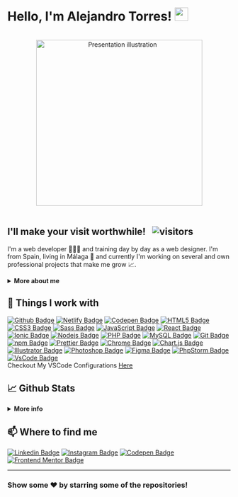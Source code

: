 # Hello, I'm Alejandro Torres! <img src="https://raw.githubusercontent.com/atorres-io/atorres-io/master/assets/images/wave.gif" width="30px">

<br />
<div align="center"><img width="375" alt="Presentation illustration" src="https://github.com/atorres-io/atorres-io/blob/master/assets/images/illustration.svg"></div>
<br />

## I'll make your visit worthwhile! &nbsp; ![visitors](https://visitor-badge.laobi.icu/badge?page_id=atorres-io.atorres-io)

I'm a web developer 👨🏻‍💻 and training day by day as a web designer. I'm from Spain, living in Málaga 🌴 and currently I'm working on several and own professional projects that make me grow 📈.

<details>	
  <summary><b>More about me</b></summary>
  <br />
  <p>I have finished a vocational training of the degree <b>Web Application Development</b>. I also have a master's degree in Game Development from <a href="https://abonfireofsouls.com/gamia/">Gamia Formación</a>. I finished numerous courses on web design and I'm always looking for new challenges to learn. I like to solve real-life software problems and I've been improving in web design (UX UI) and graphic design for <b>4</b> years now.</p>
  <p>🤔 <i>Where can you see some of my work?</i> &nbsp; <b>Easy!</b></p>

- 🗡 There are numerous completed challenges available on my Github about [Frontend Mentor](https://frontendmentor.io).
- 🎨 I'm on [Instagram](https://instagram.com/atorres.designs) where I upload tips, designs, illustrations, tests, etc.
- 🎽 I'm on [Codepen](https://codepen.io/atorres-designs) where I practice a lot and help those who need it.
- 🛠 My personal **blog** is in process...
- 🛠 My **Twitter** is in process...

<b>My absolute favorites:</b>

- 🏐 Play volleyball at a competitive and semi-professional level.
- 🤭 Grow up giving helpful advice.
- 🎮 Enjoy a good video game.
</details>

## 🔧 Things I work with

[![Github Badge](https://img.shields.io/badge/-Github-062738?style=flat-square&logo=github&logoColor=white)](https://github.com)
[![Netlify Badge](https://img.shields.io/badge/-Netlify-25c7b7?style=flat-square&logo=netlify&logoColor=white)](https://netlify.com)
[![Codepen Badge](https://img.shields.io/badge/-Codepen-2c2c2c?style=flat-square&logo=codepen&logoColor=white)](https://codepen.io)
[![HTML5 Badge](https://img.shields.io/badge/-HTML5-e44d26?style=flat-square&logo=html5&logoColor=white)](https://developer.mozilla.org/en/docs/Web/Guide/HTML/HTML5)
[![CSS3 Badge](https://img.shields.io/badge/-CSS3-379ad6?style=flat-square&logo=css3&logoColor=white)](https://developer.mozilla.org/en/docs/Web/CSS)
[![Sass Badge](https://img.shields.io/badge/-Sass-d56ea3?style=flat-square&logo=sass&logoColor=white)](https://sass-lang.com/)
[![JavaScript Badge](https://img.shields.io/badge/-JavaScript-fcaa00?style=flat-square&logo=javascript&logoColor=white)](https://developer.mozilla.org/en/docs/Web/JavaScript)
[![React Badge](https://img.shields.io/badge/-React-45b8d8?style=flat-square&logo=react&logoColor=white)](https://reactjs.org)
[![Ionic Badge](https://img.shields.io/badge/-Ionic-3880ff?style=flat-square&logo=ionic&logoColor=white)](https://ionicframework.com)
[![Nodejs Badge](https://img.shields.io/badge/-Nodejs-87cb5e?style=flat-square&logo=Node.js&logoColor=white)](https://nodejs.org/en/)
[![PHP Badge](https://img.shields.io/badge/-PHP-8a92bf?style=flat-square&logo=php&logoColor=white)](https://www.php.net/)
[![MySQL Badge](https://img.shields.io/badge/-MySQL-e48e00?style=flat-square&logo=mysql&logoColor=white)](https://www.mysql.com/)
[![Git Badge](https://img.shields.io/badge/-Git-e94e31?style=flat-square&logo=git&logoColor=white)](https://git-scm.com/)
[![npm Badge](https://img.shields.io/badge/-npm-cc3534?style=flat-square&logo=npm&logoColor=white)](https://www.npmjs.com/)
[![Prettier Badge](https://img.shields.io/badge/-Prettier-56b3b4?style=flat-square&logo=prettier&logoColor=e94e31)](https://prettier.io/)
[![Chrome Badge](https://img.shields.io/badge/-Chrome-3b5998?style=flat-square&logo=google-chrome&logoColor=white)](https://www.google.com/intl/en_en/chrome/)
[![Chart.js Badge](https://img.shields.io/badge/-Chart.js-fe767a?style=flat-square&logo=chart.js&logoColor=white)](https://www.chartjs.org/)
[![Illustrator Badge](https://img.shields.io/badge/-Illustrator-330000?style=flat-square&logo=adobe-illustrator&logoColor=ff9a00)](https://www.adobe.com/products/illustrator.html)
[![Photoshop Badge](https://img.shields.io/badge/-Photoshop-001e36?style=flat-square&logo=adobe-photoshop&logoColor=31a8ff)](https://www.adobe.com/products/photoshop.html)
[![Figma Badge](https://img.shields.io/badge/-Figma-white?style=flat-square&logo=figma&logoColor=a259ff)](https://www.figma.com/)
[![PhpStorm Badge](https://img.shields.io/badge/-PhpStorm-a849f2?style=flat-square&logo=phpstorm&logoColor=white)](https://www.jetbrains.com/phpstorm/)
[![VsCode Badge](https://img.shields.io/badge/-VSCode-038fd6?style=flat-square&logo=visual-studio-code&logoColor=white)](https://code.visualstudio.com/)
<br />
Checkout My VSCode Configurations <a href="https://gist.github.com/atorres-io/bdb01184c3142c23c0ae1d8d9c89a6e1">Here</a>

## 📈 Github Stats

<details>
  <summary><b>More info</b></summary>
  <br />
  <img height="120em" src="https://github-readme-stats.vercel.app/api/top-langs/?username=atorres-io&layout=compact" />
  <br />
  <img height="150em" src="https://github-readme-stats.vercel.app/api?username=atorres-io&show_icons=true&theme=vue" />
  <br />
  <img height="150em" src="https://github-readme-streak-stats.herokuapp.com?user=atorres-io&theme=vue&hide_border=false" />
</details>

## 📫 Where to find me

[![Linkedin Badge](https://img.shields.io/badge/-LinkedIn-0e76a8?style=flat-square&logo=linkedin&logoColor=white)](https://linkedin.com/in/atorresalcala)
[![Instagram Badge](https://img.shields.io/badge/-Instagram-e4405f?style=flat-square&logo=instagram&logoColor=white)](https://instagram.com/atorres.designs)
[![Codepen Badge](https://img.shields.io/badge/-Codepen-2c2c2c?style=flat-square&logo=codepen&logoColor=white)](https://codepen.io/atorres-designs)
[![Frontend Mentor Badge](https://img.shields.io/badge/-Frontend%20Mentor-3f54a3?style=flat-square&logo=%F0%9F%8C%9F&logoColor=a259ff)](https://www.frontendmentor.io/profile/atorres-io)

<!-- Figma, Twitter, Blog... -->

<hr />

### Show some ❤️ by starring some of the repositories!
